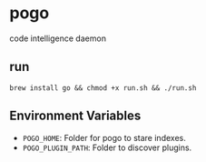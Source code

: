 # pogo
code intelligence daemon

## run
`brew install go && chmod +x run.sh && ./run.sh`

## Environment Variables

- `POGO_HOME`: Folder for pogo to stare indexes.
- `POGO_PLUGIN_PATH`: Folder to discover plugins.
